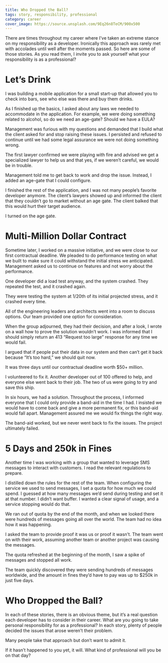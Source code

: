```yaml
---
title: Who Dropped the Ball?
tags: story, responsibility, professional
category: career
cover_image: https://source.unsplash.com/9Eq26n8TeCM/900x500
---
```

There are times throughout my career where I’ve taken an extreme stance on my responsibility as a developer. Ironically this approach was rarely met with accolades until well after the moments passed. So here are some of those stories. As you read them, I invite you to ask yourself what your responsibility is as a professional?

# Let’s Drink

I was building a mobile application for a small start-up that allowed you to check into bars, see who else was there and buy them drinks.

As I finished up the basics, I asked about any laws we needed to accommodate in the application. For example, we were doing something related to alcohol, so do we need an age-gate? Should we have a EULA?

Management was furious with my questions and demanded that I build what the client asked for and stop raising these issues. I persisted and refused to continue until we had some legal assurance we were not doing something wrong.

The first lawyer confirmed we were playing with fire and advised we get a specialized lawyer to help us and that yes, if we weren’t careful, we would be in trouble.

Management told me to get back to work and drop the issue. Instead, I added an age-gate that I could configure.

I finished the rest of the application, and I was not many people’s favorite developer anymore. The client’s lawyers showed up and informed the client that they couldn’t go to market without an age gate. The client balked that this would hurt their target audience.

I turned on the age gate.

# Multi-Million Dollar Contract

Sometime later, I worked on a massive initiative, and we were close to our first contractual deadline. We pleaded to do performance testing on what we built to make sure it could withstand the initial stress we anticipated. Management asked us to continue on features and not worry about the performance.

One developer did a load test anyway, and the system crashed. They repeated the test, and it crashed again.

They were testing the system at 1/20th of its initial projected stress, and it crashed every time.

All of the engineering leaders and architects went into a room to discuss options. Our team provided one option for consideration.

When the group adjourned, they had their decision, and after a look, I wrote on a wall how to prove the solution wouldn’t work. I was informed that I should simply return an 413 “Request too large” response for any time we would fail.

I argued that if people put their data in our system and then can’t get it back because “It’s too hard,” we should quit now.

It was three days until our contractual deadline worth $50+ million.

I volunteered to fix it. Another developer out of 100 offered to help, and everyone else went back to their job. The two of us were going to try and save this ship.

In six hours, we had a solution. Throughout the process, I informed everyone that I could only provide a band-aid in the time I had. I insisted we would have to come back and give a more permanent fix, or this band-aid would fall apart. Management assured me we would fix things the right way.

The band-aid worked, but we never went back to fix the issues. The project ultimately failed.

# 5 Days and 250k in Fines

Another time I was working with a group that wanted to leverage SMS messages to interact with customers. I read the relevant regulations to prepare.

I distilled down the rules for the rest of the team. When configuring the service we used to send messages, I set a quota for how much we could spend. I guessed at how many messages we’d send during testing and set it at that number. I didn’t want buffer. I wanted a clear signal of usage, and a service stopping would do that.

We ran out of quota by the end of the month, and when we looked there were hundreds of messages going all over the world. The team had no idea how it was happening.

I asked the team to provide proof it was us or proof it wasn’t. The team went on with their work, assuming another team or another project was causing the messages.

The quota refreshed at the beginning of the month, I saw a spike of messages and stopped all work.

The team quickly discovered they were sending hundreds of messages worldwide, and the amount in fines they’d have to pay was up to $250k in just five days.

# Who Dropped the Ball?

In each of these stories, there is an obvious theme, but it’s a real question each developer has to consider in their career. What are you going to take personal responsibility for as a professional? In each story, plenty of people decided the issues that arose weren’t their problem. 

Many people take that approach but don’t want to admit it.

If it hasn’t happened to you yet, it will. What kind of professional will you be on that day?


